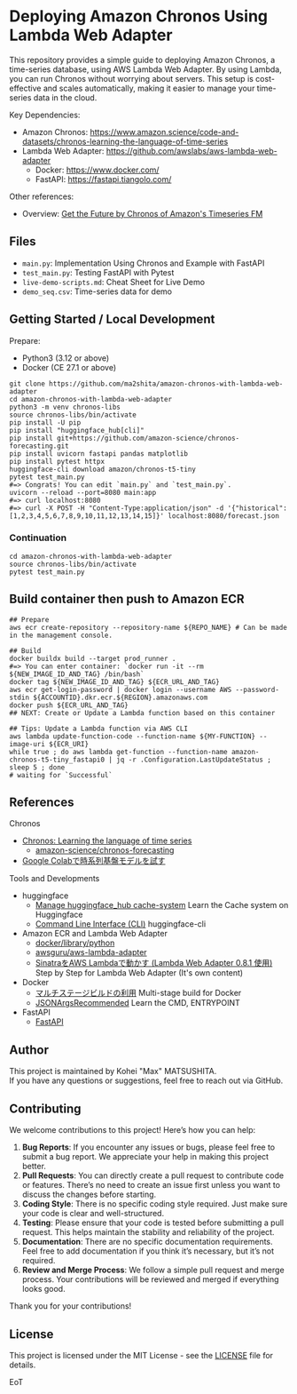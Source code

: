 # Deploying Amazon Chronos Using Lambda Web Adapter

This repository provides a simple guide to deploying Amazon Chronos, a time-series database, using AWS Lambda Web Adapter. By using Lambda, you can run Chronos without worrying about servers. This setup is cost-effective and scales automatically, making it easier to manage your time-series data in the cloud.

Key Dependencies:

* Amazon Chronos: https://www.amazon.science/code-and-datasets/chronos-learning-the-language-of-time-series
* Lambda Web Adapter: https://github.com/awslabs/aws-lambda-web-adapter
  * Docker: https://www.docker.com/
  * FastAPI: https://fastapi.tiangolo.com/

Other references:

* Overview: [Get the Future by Chronos of Amazon's Timeseries FM](https://speakerdeck.com/ma2shita/get-the-future-by-chronos-of-amazons-time-series-fm)

## Files

* `main.py`: Implementation Using Chronos and Example with FastAPI
* `test_main.py`: Testing FastAPI with Pytest
* `live-demo-scripts.md`: Cheat Sheet for Live Demo
* `demo_seq.csv`: Time-series data for demo

## Getting Started / Local Development

Prepare:

* Python3 (3.12 or above)
* Docker (CE 27.1 or above)

```shell
git clone https://github.com/ma2shita/amazon-chronos-with-lambda-web-adapter
cd amazon-chronos-with-lambda-web-adapter
python3 -m venv chronos-libs
source chronos-libs/bin/activate
pip install -U pip
pip install "huggingface_hub[cli]"
pip install git+https://github.com/amazon-science/chronos-forecasting.git
pip install uvicorn fastapi pandas matplotlib
pip install pytest httpx
huggingface-cli download amazon/chronos-t5-tiny
pytest test_main.py
#=> Congrats! You can edit `main.py` and `test_main.py`.
uvicorn --reload --port=8080 main:app
#=> curl localhost:8080
#=> curl -X POST -H "Content-Type:application/json" -d '{"historical":[1,2,3,4,5,6,7,8,9,10,11,12,13,14,15]}' localhost:8080/forecast.json
```

### Continuation

```shell
cd amazon-chronos-with-lambda-web-adapter
source chronos-libs/bin/activate
pytest test_main.py
```

## Build container then push to Amazon ECR

```shell
## Prepare
aws ecr create-repository --repository-name ${REPO_NAME} # Can be made in the management console.
```

```shell
## Build
docker buildx build --target prod_runner .
#=> You can enter container: `docker run -it --rm ${NEW_IMAGE_ID_AND_TAG} /bin/bash`
docker tag ${NEW_IMAGE_ID_AND_TAG} ${ECR_URL_AND_TAG}
aws ecr get-login-password | docker login --username AWS --password-stdin ${ACCOUNTID}.dkr.ecr.${REGION}.amazonaws.com
docker push ${ECR_URL_AND_TAG}
## NEXT: Create or Update a Lambda function based on this container
```

```shell
## Tips: Update a Lambda function via AWS CLI
aws lambda update-function-code --function-name ${MY-FUNCTION} --image-uri ${ECR_URI}
while true ; do aws lambda get-function --function-name amazon-chronos-t5-tiny_fastapi0 | jq -r .Configuration.LastUpdateStatus ; sleep 5 ; done
# waiting for `Successful`
```

## References

Chronos

* [Chronos: Learning the language of time series](https://www.amazon.science/code-and-datasets/chronos-learning-the-language-of-time-series)
  * [amazon-science/chronos-forecasting](https://github.com/amazon-science/chronos-forecasting)
* [Google Colabで時系列基盤モデルを試す](https://note.com/hatti8/n/n9e9221c8d1ca)

Tools and Developments

* huggingface
  * [Manage huggingface_hub cache-system](https://huggingface.co/docs/huggingface_hub/guides/manage-cache) Learn the Cache system on Huggingface
  * [Command Line Interface (CLI)](https://huggingface.co/docs/huggingface_hub/main/en/guides/cli) huggingface-cli
* Amazon ECR and Lambda Web Adapter
  * [docker/library/python](https://gallery.ecr.aws/docker/library/python)
  * [awsguru/aws-lambda-adapter](https://gallery.ecr.aws/awsguru/aws-lambda-adapter)
  * [SinatraをAWS Lambdaで動かす (Lambda Web Adapter 0.8.1 使用)](https://qiita.com/ma2shita/items/55a655d7781fc2e72fd7) Step by Step for Lambda Web Adapter (It's own content)
* Docker
  * [マルチステージビルドの利用](https://matsuand.github.io/docs.docker.jp.onthefly/develop/develop-images/multistage-build/) Multi-stage build for Docker
  * [JSONArgsRecommended](https://docs.docker.com/reference/build-checks/json-args-recommended/) Learn the CMD, ENTRYPOINT
* FastAPI
  * [FastAPI](https://fastapi.tiangolo.com/ja/)

## Author

This project is maintained by Kohei "Max" MATSUSHITA.  
If you have any questions or suggestions, feel free to reach out via GitHub.

## Contributing

We welcome contributions to this project! Here’s how you can help:

1. **Bug Reports**: If you encounter any issues or bugs, please feel free to submit a bug report. We appreciate your help in making this project better.
2. **Pull Requests**: You can directly create a pull request to contribute code or features. There’s no need to create an issue first unless you want to discuss the changes before starting.
3. **Coding Style**: There is no specific coding style required. Just make sure your code is clear and well-structured.
4. **Testing**: Please ensure that your code is tested before submitting a pull request. This helps maintain the stability and reliability of the project.
5. **Documentation**: There are no specific documentation requirements. Feel free to add documentation if you think it’s necessary, but it’s not required.
6. **Review and Merge Process**: We follow a simple pull request and merge process. Your contributions will be reviewed and merged if everything looks good.

Thank you for your contributions!

## License

This project is licensed under the MIT License - see the [LICENSE](./LICENSE) file for details.

EoT

